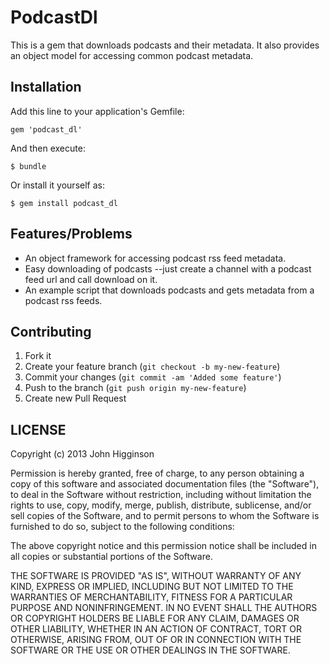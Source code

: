 # PodcastDl

This is a gem that downloads podcasts and their metadata. It also provides an object model for accessing common podcast metadata.

## Installation

Add this line to your application's Gemfile:

    gem 'podcast_dl'

And then execute:

    $ bundle

Or install it yourself as:

    $ gem install podcast_dl

## Features/Problems

- An object framework for accessing podcast rss feed metadata.
- Easy downloading of podcasts --just create a channel with a podcast feed url and call download on it.
- An example script that downloads podcasts and gets metadata from a podcast rss feeds.

## Contributing

1. Fork it
1. Create your feature branch (`git checkout -b my-new-feature`)
1. Commit your changes (`git commit -am 'Added some feature'`)
1. Push to the branch (`git push origin my-new-feature`)
1. Create new Pull Request

## LICENSE

Copyright (c) 2013 John Higginson

Permission is hereby granted, free of charge, to any person obtaining a copy of this software and associated documentation files (the "Software"), to deal in the Software without restriction, including without limitation the rights to use, copy, modify, merge, publish, distribute, sublicense, and/or sell copies of the Software, and to permit persons to whom the Software is furnished to do so, subject to the following conditions:

The above copyright notice and this permission notice shall be included in all copies or substantial portions of the Software.

THE SOFTWARE IS PROVIDED "AS IS", WITHOUT WARRANTY OF ANY KIND, EXPRESS OR IMPLIED, INCLUDING BUT NOT LIMITED TO THE WARRANTIES OF MERCHANTABILITY, FITNESS FOR A PARTICULAR PURPOSE AND NONINFRINGEMENT. IN NO EVENT SHALL THE AUTHORS OR COPYRIGHT HOLDERS BE LIABLE FOR ANY CLAIM, DAMAGES OR OTHER LIABILITY, WHETHER IN AN ACTION OF CONTRACT, TORT OR OTHERWISE, ARISING FROM, OUT OF OR IN CONNECTION WITH THE SOFTWARE OR THE USE OR OTHER DEALINGS IN THE SOFTWARE.